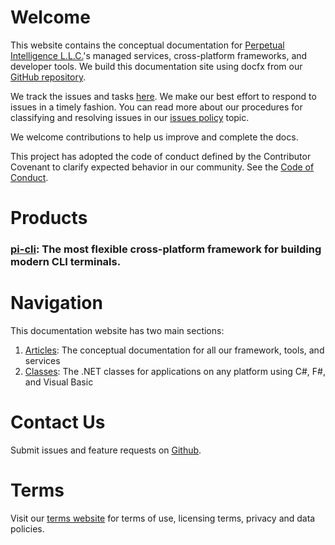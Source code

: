# Welcome
This website contains the conceptual documentation for [Perpetual Intelligence L.L.C.](https://perpetualintelligence.com/)'s managed services, cross-platform frameworks, and developer tools. We build this documentation site using docfx from our [GitHub repository](https://github.com/perpetualintelligence/docs).

We track the issues and tasks [here](https://github.com/perpetualintelligence/docs/issues). We make our best effort to respond to issues in a timely fashion. You can read more about our procedures for classifying and resolving issues in our [issues policy](https://terms.perpetualintelligence.com/articles/issues_policy.html) topic.

We welcome contributions to help us improve and complete the docs.

This project has adopted the code of conduct defined by the Contributor Covenant to clarify expected behavior in our community. See the [Code of Conduct](https://terms.perpetualintelligence.com/articles/CODE_OF_CONDUCT.html).

# Products
### [pi-cli](articles/pi-cli/intro.md): The most flexible cross-platform framework for building modern CLI terminals.

# Navigation
This documentation website has two main sections:
1. [Articles](articles/intro.md): The conceptual documentation for all our framework, tools, and services
2. [Classes](api/index.md): The .NET classes for applications on any platform using C#, F#, and Visual Basic

# Contact Us
Submit issues and feature requests on [Github](https://github.com/perpetualintelligence/docs/issues).

# Terms
Visit our [terms website](https://terms.perpetualintelligence.com/) for terms of use, licensing terms, privacy and data policies.

